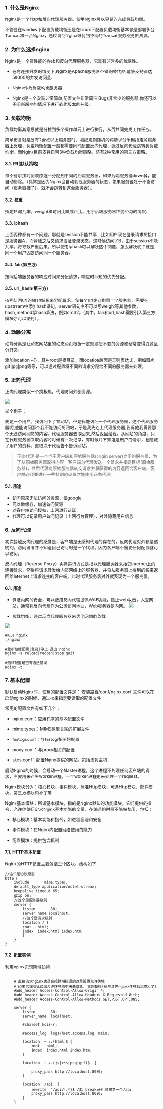 ### 1. 什么是Nginx

Nginx是一个Http和反向代理服务器。使用Nginx可以容易的完成负载均衡。

不管是在window下配置负载均衡还是在Linux下配置负载均衡基本都是部署多台Tomcat和一台Nginx，通过访问Nginx映射到不同的Tomcat服务器提供资源。


### 2. 为什么选择nginx


Nginx是一个高性能的Web和反向代理服务器，它具有非常多的优越性。

- 在高连接并发的情况下,Nginx是Apache服务器不错的替代品,能够支持高达50000的并发访问量.

- Nginx作为负载均衡服务器.

- Nginx是一个安装非常简单,配置文件非常简洁,Bugs非常少的服务器,你还可以不间断服务的情况下进行软件版本的升级.



### 3. 负载均衡

负载均衡其意思就是分摊到多个操作单元上进行执行，从而共同完成工作任务。

简单而言就是当有2台或以上服务器时，根据规则随机的将请求分发到指定的服务器上处理，负载均衡配置一般都需要同时配置反向代理，通过反向代理跳转到负载均衡。而Nginx目前支持自带3种负载均衡策略，还有2种常用的第三方策略。

#### 3.1. RR(默认策略)

每个请求按时间顺序逐一分配到不同的后端服务器，如果后端服务器down掉，能自动剔除。（具体是因为Nginx会自动判断服务器的状态，如果服务器处于不能访问（服务器挂了），就不会跳转到这台服务器）。

#### 3.2. 权重

指定轮询几率，weight和访问比率成正比，用于后端服务器性能不均的情况。


#### 3.3. Iphash

上面两种都有一个问题，那就是session不能共享，比如用户现在登录请求的接口是服务器A，而登陆之后又请求验证登录状态，这时候访问了B，由于session不能共享，将导致严重后果，所以使用iphash可以解决这个问题，怎么解决呢？就是同一个用户固定访问同一个服务器。


#### 3.4. fair(第三方)

按照后端服务器的响应时间来分配请求，响应时间短的优先分配。


#### 3.5. url_hash(第三方)


按照访问url的hash结果来分配请求，使每个url定向到同一个服务器，需要在upstream中添加hash语句，server语句中不可以写weight等其他参数，hash_method写hash算法，例如crc32。（其中，fair和url_hash需要引入第三方模块才可以使用）。



### 4. 动静分离

动静分离是让动态网站里的动态网页根据一定规则把不变的资源和经常变得资源区分开来。

添加location ~{}，其中root是根目录，而location后面是正则表达式，例如图片gif|jpg|png等等，可以通过配置将不同的请求分配给不同的服务器来处理。


### 5. 正向代理

正向代理类似一个跳板机，代理访问外部资源。

![](_v_images/20190712142528453_28966.png)

举个例子：

我是一个用户，我访问不了某网站，但是我能访问一个代理服务器，这个代理服务器呢,他能访问那个我不能访问的网站，于是我先连上代理服务器,告诉他我需要那个无法访问网站的内容，代理服务器去取回来,然后返回给我。从网站的角度，只在代理服务器来取内容的时候有一次记录，有时候并不知道是用户的请求，也隐藏了用户的资料，这取决于代理告不告诉网站。

> 正向代理 是一个位于客户端和原始服务器(origin server)之间的服务器，为了从原始服务器取得内容，客户端向代理发送一个请求并指定目标(原始服务器)，然后代理向原始服务器转交请求并将获得的内容返回给客户端。客户端必须要进行一些特别的设置才能使用正向代理。

#### 5.1. 用途

- 访问原来无法访问的资源，如google
-  可以做缓存，加速访问资源
- 对客户端访问授权，上网进行认证
- 代理可以记录用户访问记录（上网行为管理），对外隐藏用户信息


### 6. 反向代理

初次接触反向代理的感觉是，客户端是无感知代理的存在的，反向代理对外都是透明的，访问者者并不知道自己访问的是一个代理。因为客户端不需要任何配置就可以访问。

反向代理（Reverse Proxy）实际运行方式是指以代理服务器来接受internet上的连接请求，然后将请求转发给内部网络上的服务器，并将从服务器上得到的结果返回给internet上请求连接的客户端，此时代理服务器对外就表现为一个服务器。


#### 6.1. 用途

- 保证内网的安全，可以使用反向代理提供WAF功能，阻止web攻击，大型网站，通常将反向代理作为公网访问地址，Web服务器是内网。
![](_v_images/20190712143001454_19714.png)

- 负载均衡，通过反向代理服务器来优化网站的负载

![](_v_images/20190712143014471_27847.png)



```shell
#打开 nginx
./nginx

#重新加载配置|重启|停止|退出 nginx
nginx -s reload|reopen|stop|quit

#测试配置是否有语法错误
nginx -t
```




### 7. 基本配置

默认启动Nginx时，使用的配置文件是： 安装路径/conf/nginx.conf 文件可以在启动nginx的时候，通过-c来指定要读取的配置文件

常见的配置文件有如下几个：

- nginx.conf：应用程序的基本配置文件

- mime.types：MIME类型关联的扩展文件

- fastcgi.conf：与fastcgi相关的配置

- proxy.conf：与proxy相关的配置

- sites.conf：配置Nginx提供的网站，包括虚拟主机

启动Nginx的时候，会启动一个Master进程，这个进程不处理任何客户端的请求，主要用来产生worker进程，一个worker进程用来处理一个request。

Nginx模块分为：核心模块、事件模块、标准Http模块、可选Http模块、邮件模块、第三方模块和补丁等

Nginx基本模块：所谓基本模块，指的是Nginx默认的功能模块，它们提供的指令，允许你使用定义Nginx基本功能的变量，在编译的时候不能被禁用，包括：

- 核心模块：基本功能和指令，如进程管理和安全

- 事件模块：在Nginx内配置网络使用的能力

- 配置模块：提供包含机制


#### 7.1. HTTP基本配置

Nginx的HTTP配置主要包括三个区块，结构如下：

```config
//这个是协议级别
http {
    include       mime.types;
    default_type application/octet-stream;
    keepalive_timeout 65;
    gzip on;
    //这个是服务器级别
    server {
        listen       80;
        server_name localhost;
        //这个是请求级别
        location / {
        root   html;
        index  index.html index.htm;
        }
    }
}
```

#### 7.2. 配置实例

利用nginx实现跨域访问

```config

    # 直接请求nginx也是会报跨域错误的这里设置允许跨域
    # 如果代理地址已经允许跨域则不需要这些, 否则报错(虽然这样nginx跨域就没意义了)
    #add_header Access-Control-Allow-Origin *;
    #add_header Access-Control-Allow-Headers X-Requested-With;
    #add_header Access-Control-Allow-Methods GET,POST,OPTIONS;

    server {
        listen       80;
        server_name  localhost;

        #charset koi8-r;

        #access_log  logs/host.access.log  main;

        location  ~ \.(html)$ {
            root   html;
            index  index.html index.htm;
        }

        location  ~ \.(js|css|png|gif)$  {

            proxy_pass http://localhost:8080;
        }

        location  /api  {
        	rewrite  ^/api/(.*)$ /$1 break;## 替换第一个/api
            proxy_pass http://localhost:8080;
        }
    }
```